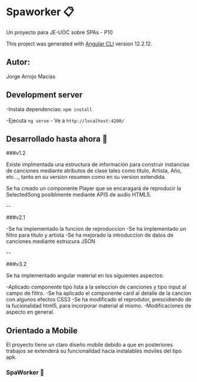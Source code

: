 # Spaworker 📋

Un proyecto para JE-UOC sobre SPAs - P10

This project was generated with [Angular CLI](https://github.com/angular/angular-cli) version 12.2.12.

## Autor:
   Jorge Arrojo Macías

## Development server

-Instala dependencias: `npm install`

-Ejecuta `ng serve` - Ve a `http://localhost:4200/`

## Desarrollado hasta ahora 🚀

###v1.2

Existe implmentada una estructura de información para construir instancias de canciones mediante atributos de clase tales como título, Artista, Año, etc..., tanto en su version resumen como en su version extendida.

Se ha creado un componente Player que se encaragará de reproducir la SelectedSong posiblmente mediante APIS de audio HTML5.

--

###v2.1

-Se ha implementado la funcion de reproduccion
-Se ha implementado un filtro para titulo y artista
-Se ha mejorado la introduccion de datos de canciones mediante estrucura JSON

--

###v3.2

Se ha implementado angular material en los siguientes aspectos:

-Aplicado componente tipo lista a la seleccion de canciones y tipo input al campo de filtro.
-Se ha aplicado el componente card al detalle de la cancion con algunos efectos CSS3
-Se ha modificado el reprodutor, prescidiendo de la fucionalidad html5, para incorporar material al mismo.
-Modificaciones de aspecto en general.

## Orientado a Mobile

El proyecto tiene un claro diseño mobile debido a que en posteriores trabajos se extenderá su funcionalidad hacia instalables móviles del tipo apk.

### SpaWorker 🚀
